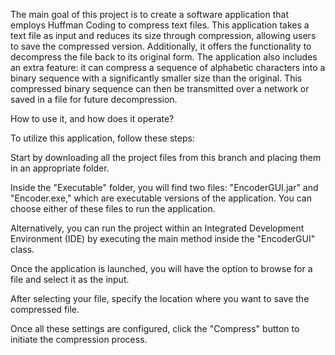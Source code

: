 The main goal of this project is to create a software application that employs Huffman Coding to compress text files. This application takes a text file as input and reduces its size through compression, allowing users to save the compressed version. Additionally, it offers the functionality to decompress the file back to its original form. The application also includes an extra feature: it can compress a sequence of alphabetic characters into a binary sequence with a significantly smaller size than the original. This compressed binary sequence can then be transmitted over a network or saved in a file for future decompression.

How to use it, and how does it operate?

To utilize this application, follow these steps:

Start by downloading all the project files from this branch and placing them in an appropriate folder.

Inside the "Executable" folder, you will find two files: "EncoderGUI.jar" and "Encoder.exe," which are executable versions of the application. You can choose either of these files to run the application.

Alternatively, you can run the project within an Integrated Development Environment (IDE) by executing the main method inside the "EncoderGUI" class.

Once the application is launched, you will have the option to browse for a file and select it as the input.

After selecting your file, specify the location where you want to save the compressed file.

Once all these settings are configured, click the "Compress" button to initiate the compression process.




